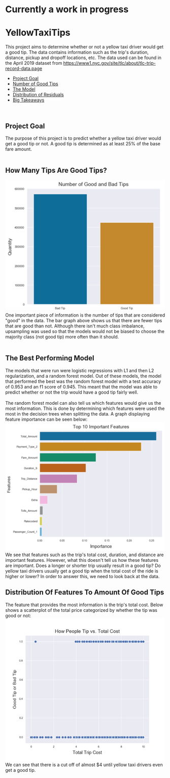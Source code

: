 # **Currently a work in progress**


# YellowTaxiTips
This project aims to determine whether or not a yellow taxi driver would get a good tip.
The data contains information such as the trip's duration, distance, pickup and dropoff locations, etc. The data used can be found in the April 2019 dataset from https://www1.nyc.gov/site/tlc/about/tlc-trip-record-data.page

- [Project Goal](#ProjGoal)
- [Number of Good Tips](#NumberGood)
- [The Model](#BestModel)
- [Distribution of Residuals](#DistRes)
- [Big Takeaways](#Takeaway)
<br>

## Project Goal <a name = 'ProjGoal'></a>
The purpose of this project is to predict whether a yellow taxi driver would get a good tip or not. A good tip is determined as at least 25% of the base fare amount.
<br>
<br>

## How Many Tips Are Good Tips? <a name = 'NumberGood'></a>

<center><img src='graphs/dist_of_good_bad_tips.png' width = 550></center>
One important piece of information is the number of tips that are considered "good" in the data. The bar graph above shows us that there are fewer tips that are good than not. Although there isn't much class imbalance, upsampling was used so that the models would not be biased to choose the majority class (not good tip) more often than it should.
<br>
<br>

## The Best Performing Model <a name = 'BestModel'></a>
The models that were run were logistic regressions with L1 and then L2 regularization, and a random forest model. Out of these models, the model that performed the best was the random forest model with a test accuracy of 0.953 and an f1 score of 0.945. This meant that the model was able to predict whether or not the trip would have a good tip fairly well.
<br>
<br>
The random forest model can also tell us which features would give us the most information. This is done by determining which features were used the most in the decision trees when splitting the data. A graph displaying feature importance can be seen below:
<br>
<img src = "graphs/feature%20importance%20chart.PNG" width = 550>
<br>
We see that features such as the trip's total cost, duration, and distance are important features. However, what this doesn't tell us how these features are important. Does a longer or shorter trip usually result in a good tip? Do yellow taxi drivers usually get a good tip when the total cost of the ride is higher or lower? In order to answer this, we need to look back at the data.

## Distribution Of Features To Amount Of Good Tips
The feature that provides the most information is the trip's total cost. Below shows a scatterplot of the total price categorized by whether the tip was good or not:
<br>
<img src = "graphs/tip_well_vs_total.png" width = 550>
We can see that there is a cut off of almost $4 until yellow taxi drivers even get a good tip. 
